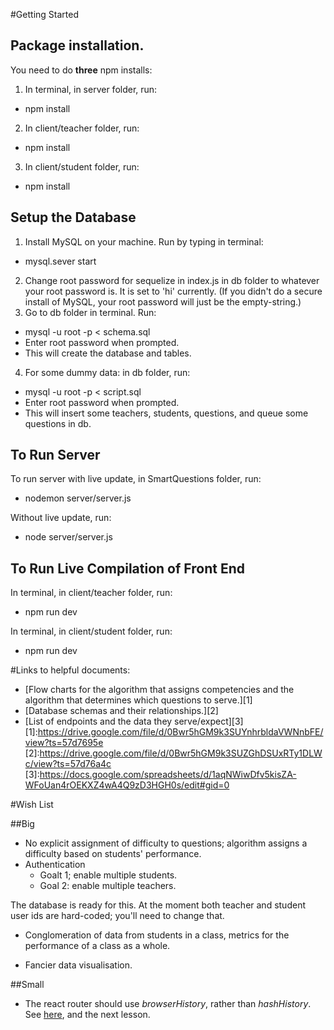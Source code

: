 #Getting Started

## Package installation.

You need to do **three** npm installs:

1. In terminal, in server folder, run:
  - npm install
2. In client/teacher folder, run:
  - npm install
3. In client/student folder, run:
  - npm install

## Setup the Database

1. Install MySQL on your machine. Run by typing in terminal: 
  - mysql.sever start
2. Change root password for sequelize in index.js in db folder to whatever your root password is. It is set to 'hi' currently. (If you didn't do a secure install of MySQL, your root password will just be the empty-string.) 
3. Go to db folder in terminal. Run:
  - mysql -u root -p < schema.sql
  - Enter root password when prompted.
  - This will create the database and tables.
4. For some dummy data: in db folder, run:
  - mysql -u root -p < script.sql
  - Enter root password when prompted.
  - This will insert some teachers, students, questions, and queue some questions in db.

## To Run Server

To run server with live update, in SmartQuestions folder, run:
  - nodemon server/server.js

Without live update, run:
  - node server/server.js

## To Run Live Compilation of Front End
In terminal, in client/teacher folder, run:
  - npm run dev

In terminal, in client/student folder, run:
  - npm run dev


#Links to helpful documents:

- [Flow charts for the algorithm that assigns competencies and the algorithm that determines which questions to serve.][1]
- [Database schemas and their relationships.][2]
- [List of endpoints and the data they serve/expect][3]
[1]:https://drive.google.com/file/d/0Bwr5hGM9k3SUYnhrbldaVWNnbFE/view?ts=57d7695e
[2]:https://drive.google.com/file/d/0Bwr5hGM9k3SUZGhDSUxRTy1DLWc/view?ts=57d76a4c
[3]:https://docs.google.com/spreadsheets/d/1aqNWiwDfv5kisZA-WFoUan4rOEKXZ4wA4Q9zD3HGH0s/edit#gid=0

#Wish List

##Big
- No explicit assignment of difficulty to questions; algorithm assigns a difficulty based on students' performance.
- Authentication
  - Goalt 1; enable multiple students.
  - Goal 2: enable multiple teachers.

The database is ready for this. At the moment both teacher and student user ids are hard-coded; you'll need to change that.

- Conglomeration of data from students in a class, metrics for the performance of a class as a whole.

- Fancier data visualisation.

##Small

- The react router should use *browserHistory*, rather than *hashHistory*. See [here][4], and the next lesson.

[4]: https://github.com/reactjs/react-router-tutorial/tree/master/lessons/12-navigating
